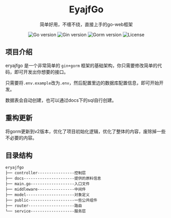 <h1 align="center">EyajfGo</h1>

<div align="center">
简单好用，不缠不绕，直接上手的go-web框架
<p align="center">
<img src="https://img.shields.io/github/go-mod/go-version/eryajf/eryajfgo" alt="Go version"/>
<img src="https://img.shields.io/badge/Gin-1.6.3-brightgreen" alt="Gin version"/>
<img src="https://img.shields.io/badge/Gorm-1.22.3-brightgreen" alt="Gorm version"/>
<img src="https://img.shields.io/github/license/eryajf/eryajfgo" alt="License"/>
</p>
</div>



## 项目介绍

eryajfgo 是一个非常简单的 `gin+gorm` 框架的基础架构，你只需要修改简单的代码，即可开发出你想要的接口。

只需要将`.env.example`改为`.env`，然后配置里边的数据库配置信息，即可开始开发。

数据表会自动创建，也可以通过docs下的sql自行创建。

## 重构更新

将gorm更新到v2版本，优化了项目初始化逻辑，优化了整体的内容，废除掉一些不必要的内容。

## 目录结构

```
eryajfgo
├── controller----------------控制层
├── docs----------------------提供的原料信息
├── main.go-------------------入口文件
├── middleware----------------中间件
├── model---------------------对象定义
├── public--------------------一些公共组件
├── router--------------------路由
└── service-------------------服务层
```